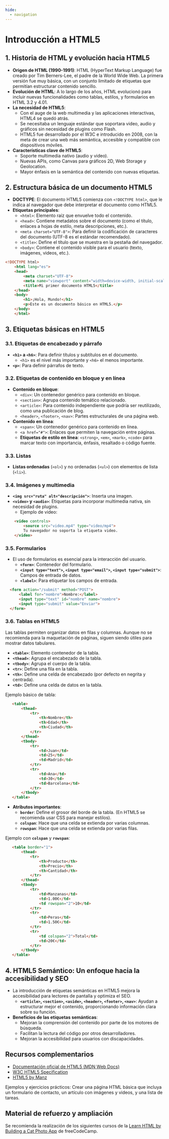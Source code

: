 ```yaml
---
hide:
  - navigation
---
```


# **Introducción a HTML5**

## **1. Historia de HTML y evolución hacia HTML5**
   - **Origen de HTML (1990-1991)**: HTML (HyperText Markup Language) fue creado por Tim Berners-Lee, el padre de la World Wide Web. La primera versión fue muy básica, con un conjunto limitado de etiquetas que permitían estructurar contenido sencillo.
   - **Evolución de HTML**: A lo largo de los años, HTML evolucionó para incluir nuevas funcionalidades como tablas, estilos, y formularios en HTML 3.2 y 4.01.
   - **La necesidad de HTML5**:
     - Con el auge de la web multimedia y las aplicaciones interactivas, HTML4 se quedó atrás.
     - Se necesitaba un lenguaje estándar que soportara video, audio y gráficos sin necesidad de plugins como Flash.
     - HTML5 fue desarrollado por el W3C e introducido en 2008, con la meta de crear una web más semántica, accesible y compatible con dispositivos móviles.
   - **Características clave de HTML5**:
     - Soporte multimedia nativo (audio y video).
     - Nuevas APIs, como Canvas para gráficos 2D, Web Storage y Geolocation.
     - Mayor énfasis en la semántica del contenido con nuevas etiquetas.

## **2. Estructura básica de un documento HTML5**
   - **DOCTYPE**: El documento HTML5 comienza con `<!DOCTYPE html>`, que le indica al navegador que debe interpretar el documento como HTML5.
   - **Etiquetas principales**:
     - `<html>`: Elemento raíz que envuelve todo el contenido.
     - `<head>`: Contiene metadatos sobre el documento (como el título, enlaces a hojas de estilo, meta descripciones, etc.).
     - `<meta charset="UTF-8">`: Para definir la codificación de caracteres del documento (UTF-8 es el estándar recomendado).
     - `<title>`: Define el título que se muestra en la pestaña del navegador.
     - `<body>`: Contiene el contenido visible para el usuario (texto, imágenes, videos, etc.).

```html
<!DOCTYPE html>
    <html lang="es">
    <head>
        <meta charset="UTF-8">
        <meta name="viewport" content="width=device-width, initial-scale=1.0">
        <title>Mi primer documento HTML5</title>
    </head>
    <body>
        <h1>¡Hola, Mundo!</h1>
        <p>Este es un documento básico en HTML5.</p>
    </body>
    </html>
```

## **3. Etiquetas básicas en HTML5**

### **3.1. Etiquetas de encabezado y párrafo**
  - **`<h1>` a `<h6>`**: Para definir títulos y subtítulos en el documento.
    - `<h1>` es el nivel más importante y `<h6>` el menos importante.
  - **`<p>`**: Para definir párrafos de texto.

### **3.2. Etiquetas de contenido en bloque y en línea**
  - **Contenido en bloque**:
    - `<div>`: Un contenedor genérico para contenido en bloque.
    - `<section>`: Agrupa contenido temático relacionado.
    - `<article>`: Para contenido independiente que podría ser reutilizado, como una publicación de blog.
    - `<header>`, `<footer>`, `<nav>`: Partes estructurales de una página web.
  - **Contenido en línea**:
    - `<span>`: Un contenedor genérico para contenido en línea.
    - `<a href="#">`: Enlaces que permiten la navegación entre páginas.
    - **Etiquetas de estilo en línea**: `<strong>`, `<em>`, `<mark>`, `<code>` para marcar texto con importancia, énfasis, resaltado o código fuente.

### **3.3. Listas**
  - **Listas ordenadas** (`<ol>`) y no ordenadas (`<ul>`) con elementos de lista (`<li>`).

### **3.4. Imágenes y multimedia**
  -  **`<img src="ruta" alt="descripción">`**: Inserta una imagen.
  - **`<video>` y `<audio>`**: Etiquetas para incorporar multimedia nativa, sin necesidad de plugins.
      - Ejemplo de video:
```html
    <video controls>
        <source src="video.mp4" type="video/mp4">
        Tu navegador no soporta la etiqueta video.
    </video>
```

### **3.5. Formularios**
  - El uso de formularios es esencial para la interacción del usuario.
    - **`<form>`**: Contenedor del formulario.
    - **`<input type="text">`, `<input type="email">`, `<input type="submit">`**: Campos de entrada de datos.
    - **`<label>`**: Para etiquetar los campos de entrada.
```html
  <form action="/submit" method="POST">
      <label for="nombre">Nombre:</label>
      <input type="text" id="nombre" name="nombre">
      <input type="submit" value="Enviar">
  </form>
```

### **3.6. Tablas en HTML5**
Las tablas permiten organizar datos en filas y columnas. Aunque no se recomienda para la maquetación de páginas, siguen siendo útiles para mostrar datos tabulares.

  - **`<table>`**: Elemento contenedor de la tabla.
  - **`<thead>`**: Agrupa el encabezado de la tabla.
  - **`<tbody>`**: Agrupa el cuerpo de la tabla.
  - **`<tr>`**: Define una fila en la tabla.
  - **`<th>`**: Define una celda de encabezado (por defecto en negrita y centrada).
  - **`<td>`**: Define una celda de datos en la tabla.

Ejemplo básico de tabla:
```html
   <table>
       <thead>
           <tr>
               <th>Nombre</th>
               <th>Edad</th>
               <th>Ciudad</th>
           </tr>
       </thead>
       <tbody>
           <tr>
               <td>Juan</td>
               <td>25</td>
               <td>Madrid</td>
           </tr>
           <tr>
               <td>Ana</td>
               <td>30</td>
               <td>Barcelona</td>
           </tr>
       </tbody>
   </table>
```

- **Atributos importantes**:
    - **`border`**: Define el grosor del borde de la tabla. (En HTML5 se recomienda usar CSS para manejar estilos).
    - **`colspan`**: Hace que una celda se extienda por varias columnas.
    - **`rowspan`**: Hace que una celda se extienda por varias filas.

Ejemplo con **`colspan`** y **`rowspan`**:
```html
   <table border="1">
       <thead>
           <tr>
               <th>Producto</th>
               <th>Precio</th>
               <th>Cantidad</th>
           </tr>
       </thead>
       <tbody>
           <tr>
               <td>Manzanas</td>
               <td>1.00€</td>
               <td rowspan="2">10</td>
           </tr>
           <tr>
               <td>Peras</td>
               <td>1.50€</td>
           </tr>
           <tr>
               <td colspan="2">Total</td>
               <td>20€</td>
           </tr>
       </tbody>
   </table>
```

## **4. HTML5 Semántico: Un enfoque hacia la accesibilidad y SEO**
  - La introducción de etiquetas semánticas en HTML5 mejora la accesibilidad para lectores de pantalla y optimiza el SEO.
    - **`<article>`, `<section>`, `<aside>`, `<header>`, `<footer>`, `<nav>`**: Ayudan a estructurar mejor el contenido, proporcionando información clara sobre su función.
  - **Beneficios de las etiquetas semánticas**:
      - Mejoran la comprensión del contenido por parte de los motores de búsqueda.
      - Facilitan la lectura del código por otros desarrolladores.
      - Mejoran la accesibilidad para usuarios con discapacidades.

## **Recursos complementarios**
  - [Documentación oficial de HTML5 (MDN Web Docs)](https://developer.mozilla.org/es/docs/Web/HTML)
  - [W3C HTML5 Specification](https://www.w3.org/TR/html5/)
  - [HTML5 by Manz](https://lenguajehtml.com/html/)

Ejemplos y ejercicios prácticos: Crear una página HTML básica que incluya un formulario de contacto, un artículo con imágenes y videos, y una lista de tareas.

## Material de refuerzo y ampliación

Se recomienda la realización de los siguientes cursos de la [Learn HTML by Building a Cat Photo App](https://www.freecodecamp.org/learn/2022/responsive-web-design/learn-html-by-building-a-cat-photo-app/step-1)  de freeCodeCamp.


